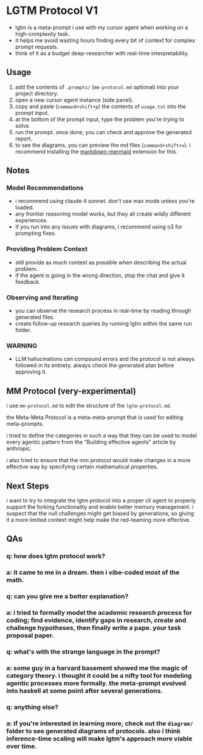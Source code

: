 # LGTM Protocol V1

- lgtm is a meta-prompt i use with my cursor agent when working on a high-complexity task.
- it helps me avoid wasting hours finding every bit of context for complex prompt requests.
- think of it as a budget deep-researcher with real-time interpretability.

## Usage

1. add the contents of `.prompts/` (`mm-protocol.md` optional) into your project directory.
2. open a new cursor agent instance (side panel).
3. copy and paste (`command+shift+p`) the contents of `usage.txt` into the prompt input.
4. at the bottom of the prompt input, type the problem you're trying to solve.
5. run the prompt. once done, you can check and approve the generated report.
6. to see the diagrams, you can preview the md files (`command+shift+v`). i recommend installing the [markdown-mermaid](https://marketplace.cursorapi.com/items?itemName=bierner.markdown-mermaid) extension for this.

## Notes

### Model Recommendations

- i recommend using claude 4 sonnet. don't use max mode unless you're loaded.
- any frontier reasoning model works, but they all create wildly different experiences.
- if you run into any issues with diagrams, i recommend using o3 for prompting fixes.

### Providing Problem Context

- still provide as much context as possible when describing the actual problem.
- if the agent is going in the wrong direction, stop the chat and give it feedback.

### Observing and Iterating

- you can observe the research process in real-time by reading through generated files.
- create follow-up research queries by running lgtm within the same run folder.

### WARNING

- LLM hallucinations can compound errors and the protocol is not always followed in its entirety. always check the generated plan before approving it.

## MM Protocol (very-experimental)

i use `mm-protocol.md` to edit the structure of the `lgtm-protocol.md`.

the Meta-Meta Protocol is a meta-meta-prompt that is used for editing meta-prompts.

i tried to define the categories in such a way that they can be used to model every agentic pattern from the "Building effective agents" article by anthropic.

i also tried to ensure that the mm protocol would make changes in a more effective way by specifying certain mathematical properties.

## Next Steps

i want to try to integrate the lgtm protocol into a proper cli agent to properly support the forking functionality and enable better memory management. i suspect that the null challenges might get biased by generations, so giving it a more limited context might help make the red-teaming more effective.

## QAs

### q: how does lgtm protocol work?

### a: it came to me in a dream. then i vibe-coded most of the math.

### q: can you give me a better explanation?

### a: i tried to formally model the academic research process for coding; find evidence, identify gaps in research, create and challenge hypotheses, then finally write a pape. your task proposal paper.

### q: what's with the strange language in the prompt?

### a: some guy in a harvard basement showed me the magic of category theory. i thought it could be a nifty tool for modeling agentic processes more formally. the meta-prompt evolved into haskell at some point after several generations.

### q: anything else?

### a: if you're interested in learning more, check out the `diagram/` folder to see generated diagrams of protocols. also i think inference-time scaling will make lgtm's approach more viable over time.
